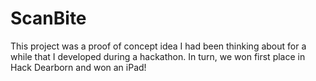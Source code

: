 # ScanBite
This project was a proof of concept idea I had been thinking about for a while that I developed during a hackathon. 
In turn, we won first place in Hack Dearborn and won an iPad!
